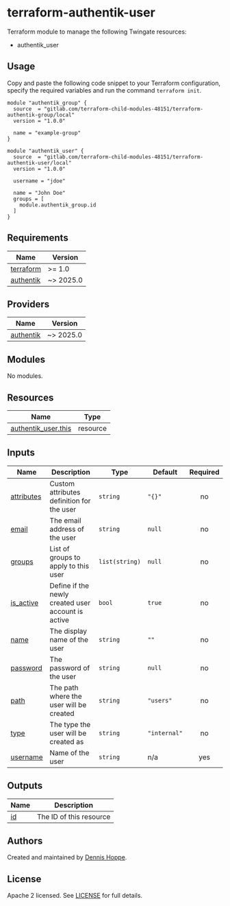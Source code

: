 # terraform-authentik-user

Terraform module to manage the following Twingate resources:

* authentik_user

## Usage

Copy and paste the following code snippet to your Terraform configuration,
specify the required variables and run the command `terraform init`.

```hcl
module "authentik_group" {
  source  = "gitlab.com/terraform-child-modules-48151/terraform-authentik-group/local"
  version = "1.0.0"

  name = "example-group"
}

module "authentik_user" {
  source  = "gitlab.com/terraform-child-modules-48151/terraform-authentik-user/local"
  version = "1.0.0"

  username = "jdoe"

  name = "John Doe"
  groups = [
    module.authentik_group.id
  ]
}
```

<!-- BEGIN_TF_DOCS -->
## Requirements

| Name | Version |
|------|---------|
| <a name="requirement_terraform"></a> [terraform](#requirement\_terraform) | >= 1.0 |
| <a name="requirement_authentik"></a> [authentik](#requirement\_authentik) | ~> 2025.0 |

## Providers

| Name | Version |
|------|---------|
| <a name="provider_authentik"></a> [authentik](#provider\_authentik) | ~> 2025.0 |

## Modules

No modules.

## Resources

| Name | Type |
|------|------|
| [authentik_user.this](https://registry.terraform.io/providers/goauthentik/authentik/latest/docs/resources/user) | resource |

## Inputs

| Name | Description | Type | Default | Required |
|------|-------------|------|---------|:--------:|
| <a name="input_attributes"></a> [attributes](#input\_attributes) | Custom attributes definition for the user | `string` | `"{}"` | no |
| <a name="input_email"></a> [email](#input\_email) | The email address of the user | `string` | `null` | no |
| <a name="input_groups"></a> [groups](#input\_groups) | List of groups to apply to this user | `list(string)` | `null` | no |
| <a name="input_is_active"></a> [is\_active](#input\_is\_active) | Define if the newly created user account is active | `bool` | `true` | no |
| <a name="input_name"></a> [name](#input\_name) | The display name of the user | `string` | `""` | no |
| <a name="input_password"></a> [password](#input\_password) | The password of the user | `string` | `null` | no |
| <a name="input_path"></a> [path](#input\_path) | The path where the user will be created | `string` | `"users"` | no |
| <a name="input_type"></a> [type](#input\_type) | The type the user will be created as | `string` | `"internal"` | no |
| <a name="input_username"></a> [username](#input\_username) | Name of the user | `string` | n/a | yes |

## Outputs

| Name | Description |
|------|-------------|
| <a name="output_id"></a> [id](#output\_id) | The ID of this resource |
<!-- END_TF_DOCS -->

## Authors

Created and maintained by [Dennis Hoppe](https://gitlab.com/dhoppeIT).

## License

Apache 2 licensed. See [LICENSE](LICENSE) for full details.
